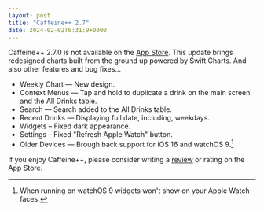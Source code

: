 ```yaml
---
layout: post
title: "Caffeine++ 2.7"
date: 2024-02-02T6:31:9+0000
---
```


Caffeine++ 2.7.0 is not available on the [App Store](https://apps.apple.com/gb/app/caffeine/id1594448346). This update brings redesigned charts built from the ground up powered by Swift Charts. And also other features and bug fixes...

- Weekly Chart — New design.
- Context Menus — Tap and hold to duplicate a drink on the main screen and the All Drinks table.
- Search — Search added to the All Drinks table.
- Recent Drinks — Displaying full date, including, weekdays.
- Widgets – Fixed dark appearance.
- Settings – Fixed "Refresh Apple Watch" button.
- Older Devices — Brough back support for iOS 16 and watchOS 9.[^1]

If you enjoy Caffeine++, please consider writing a [review](https://apps.apple.com/app/id1594448346?action=write-review) or rating on the App Store.

[^1]: When running on watchOS 9 widgets won't show on your Apple Watch faces.
